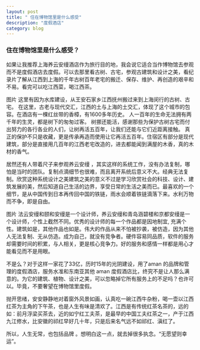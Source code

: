 ```yaml
---
layout: post
title: " 住在博物馆里是什么感受"
description: "度假酒店"
category: blog
---
```


### 住在博物馆里是什么感受？

如果让我推荐上海养云安缦酒店作为旅行目的地，我会说它适合当作博物馆去参观而不是度假酒店去度假。可以去那里看古树、古宅，参观古建筑和设计之美，看纪录片了解从江西到上海的千年古树百年老宅的搬迁、保存、维护、再创造的艰辛和不易。看完可以吃江西菜，喝江西茶。

图片
这里有因为水库建设，从王安石家乡江西抚州搬过来到上海闵行的古树、古宅。
在这里，古老与现代交汇，江西的土与上海的土交汇，体现了这个城市的包容。在酒店有一棵红丝带的香樟，有1600多年历史。
人一百年的生命无法拥有两千年的生灵，都是树下的匆匆过客。
树挪还能活，感谢那些为保护古树古宅而付出努力的各行各业的人们，让树再活五百年，让我们还能与它们近距离接触。
真正的保护不只是收藏，更是传承再造而使用让它再活五百年。住宿区有部分是现代建筑，部分是直接用几百年的江西老宅改造的，进去都能闻到满屋的木香，真的木材的香气。

居然还有人带着尺子来参观养云安缦 ，其实这样的系统工作，没有办法复制，哪怕是当时的团队。复制点滴细节也很难，而且离开系统后意义不大。经典无法复制。欣赏这种系统设计之美建筑之美的意义不过是学习欣赏社会的科技、设计、建筑发展的美，然后知道自己生活的边界，享受日常的生活之美而已。最喜欢的一个细节，是从中国传到日本再传回中国的铁链，雨水会顺着铁链滴落下来。水利万物而不争，即是自由。

图片
法云安缦和颐和安缦是一个设计师，养云安缦和青岛涵碧楼和京都安缦是一个设计师，个性上截然不同。优秀的设计师的每一个作品都是因地制宜, 充满个性。建筑如是，其他作品也如是。伟大的作品从来不怕被抄袭，被仿造，因为其他人无法复制、无从仿造。成为自己，就没有竞争者。硬件容易同品质，软件的服务却需要时间的积累，与人相关，更是核心竞争力。好的服务和感情一样都是用心才能看见而不是用眼。

不是么？对于这样一家花了33亿，历时15年的光阴建设，用了aman 的品牌和管理的度假酒店，服务水准和东南亚其他 aman 度假酒店比，终究不是让人那么满意的。为它的建筑、植物、设计之美，可以忽略掉它所有服务上的不足吗？也许可以。毕竟，不要奢望在博物馆里度假。

抛开思绪，安安静静地对着窗外风景如画，认真吃一碗江西牛杂粉，喝一壶以江西红茶为主角的下午茶，也是人生有味是清欢了。江西是有传统红茶名茶的，远的如：前月浮梁买茶去，近的如宁红工夫茶，是最早的中国工夫红茶之一，产于江西九江修水，比安徽的祁红早好几十年，只是后来名气远不如祁红、滇红了。

所以，人生无常，也包括品牌 。想明白这一点，就去掉很多执念。“无愿望则幸运”。
